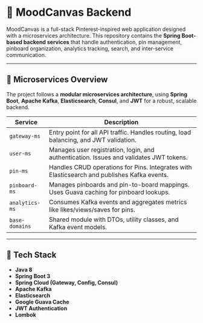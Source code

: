 # 🎨 MoodCanvas Backend

MoodCanvas is a full-stack Pinterest-inspired web application designed with a microservices architecture. This repository contains the **Spring Boot-based backend services** that handle authentication, pin management, pinboard organization, analytics tracking, search, and inter-service communication.

---

## 🧱 Microservices Overview

The project follows a **modular microservices architecture**, using **Spring Boot**, **Apache Kafka**, **Elasticsearch**, **Consul**, and **JWT** for a robust, scalable backend.

| Service        | Description                                                                 |
|----------------|-----------------------------------------------------------------------------|
| `gateway-ms`   | Entry point for all API traffic. Handles routing, load balancing, and JWT validation. |
| `user-ms`      | Manages user registration, login, and authentication. Issues and validates JWT tokens. |
| `pin-ms`       | Handles CRUD operations for Pins. Integrates with Elasticsearch and publishes Kafka events. |
| `pinboard-ms`  | Manages pinboards and pin-to-board mappings. Uses Guava caching for pinboard lookups. |
| `analytics-ms` | Consumes Kafka events and aggregates metrics like likes/views/saves for pins. |
| `base-domains` | Shared module with DTOs, utility classes, and Kafka event models.   |

---

## 🔧 Tech Stack

- **Java 8**
- **Spring Boot 3**
- **Spring Cloud (Gateway, Config, Consul)**
- **Apache Kafka**
- **Elasticsearch**
- **Google Guava Cache**
- **JWT Authentication**
- **Lombok**
